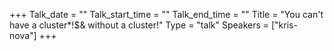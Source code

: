 +++
Talk_date = ""
Talk_start_time = ""
Talk_end_time = ""
Title = "You can't have a cluster*!$& without a cluster!"
Type = "talk"
Speakers = ["kris-nova"]
+++


